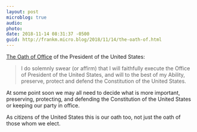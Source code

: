 ```yaml
---
layout: post
microblog: true
audio: 
photo: 
date: 2018-11-14 08:31:37 -0500
guid: http://frankm.micro.blog/2018/11/14/the-oath-of.html
---
```

[The Oath of Office](http://americanhistory.si.edu/presidency/1b2.html) of the President of the United States:

>I do solemnly swear (or affirm) that I will faithfully execute the Office of President of the United States, and will to the best of my Ability, preserve, protect and defend the Constitution of the United States.

At some point soon we may all need to decide what is more important, preserving, protecting, and defending the Constitution of the United States or keeping our party in office. 

As citizens of the United States this is our oath too, not just the oath of those whom we elect. 
